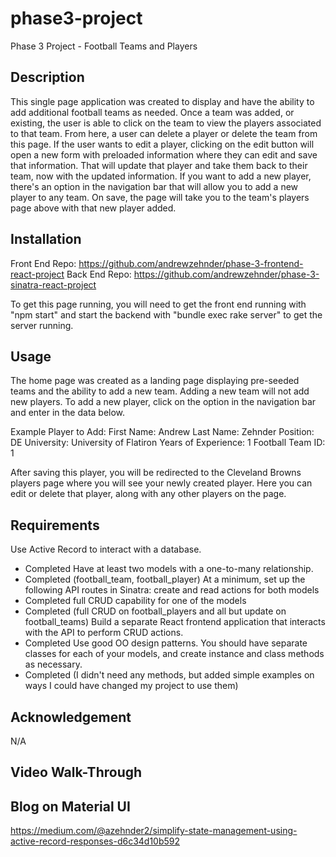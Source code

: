 # phase3-project

Phase 3 Project - Football Teams and Players

## Description

This single page application was created to display and have the ability to add additional football teams as needed. Once a team was added, or existing, the user is able to click on the team to view the players associated to that team. From here, a user can delete a player or delete the team from this page. If the user wants to edit a player, clicking on the edit button will open a new form with preloaded information where they can edit and save that information. That will update that player and take them back to their team, now with the updated information. If you want to add a new player, there's an option in the navigation bar that will allow you to add a new player to any team. On save, the page will take you to the team's players page above with that new player added.

## Installation

Front End Repo: https://github.com/andrewzehnder/phase-3-frontend-react-project
Back End Repo: https://github.com/andrewzehnder/phase-3-sinatra-react-project

To get this page running, you will need to get the front end running with "npm start" and start the backend with "bundle exec rake server" to get the server running. 

## Usage

The home page was created as a landing page displaying pre-seeded teams and the ability to add a new team. Adding a new team will not add new players. To add a new player, click on the option in the navigation bar and enter in the data below.

Example Player to Add:
First Name: Andrew
Last Name: Zehnder
Position: DE
University: University of Flatiron
Years of Experience: 1
Football Team ID: 1

After saving this player, you will be redirected to the Cleveland Browns players page where you will see your newly created player. Here you can edit or delete that player, along with any other players on the page.

## Requirements
Use Active Record to interact with a database.
- Completed
Have at least two models with a one-to-many relationship.
- Completed (football_team, football_player)
At a minimum, set up the following API routes in Sinatra:
create and read actions for both models
- Completed
full CRUD capability for one of the models
- Completed (full CRUD on football_players and all but update on football_teams)
Build a separate React frontend application that interacts with the API to perform CRUD actions.
- Completed
Use good OO design patterns. You should have separate classes for each of your models, and create instance and class methods as necessary.
- Completed (I didn't need any methods, but added simple examples on ways I could have changed my project to use them)

## Acknowledgement

N/A

## Video Walk-Through


## Blog on Material UI
https://medium.com/@azehnder2/simplify-state-management-using-active-record-responses-d6c34d10b592 

